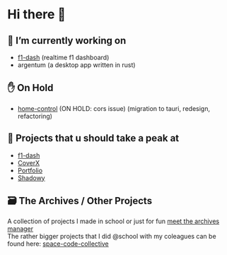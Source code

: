 # Hi there 👋 

## 🔭 I’m currently working on 

- [f1-dash](https://github.com/Slowlydev/f1-dash) (realtime f1 dashboard)  
- argentum (a desktop app written in rust)

## ✋ On Hold

- [home-control](https://github.com/Slowlydev/home-control) (ON HOLD: cors issue) (migration to tauri, redesign, refactoring)

## 🔨 Projects that u should take a peak at

- [f1-dash](https://f1-dash.vercel.app)
- [CoverX](https://coverx.vercel.app/)
- [Portfolio](https://slowlydev.vercel.app)
- [Shadowy](https://shadowy.vercel.app/)

## 🗃️ The Archives / Other Projects

A collection of projects I made in school or just for fun [meet the archives manager](https://the-archives-manager.vercel.app)  
The rather bigger projects that I did @school with my coleagues can be found here: [space-code-collective](https://github.com/space-code-collective)
